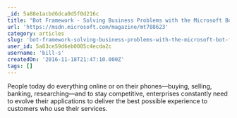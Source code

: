 ```yaml
---
_id: 5a88e1acbd6dca0d5f0d216c
title: "Bot Framework - Solving Business Problems with the Microsoft Bot Framework"
url: 'https://msdn.microsoft.com/magazine/mt788623'
category: articles
slug: 'bot-framework-solving-business-problems-with-the-microsoft-bot-framework'
user_id: 5a83ce59d6eb0005c4ecda2c
username: 'bill-s'
createdOn: '2016-11-18T21:47:10.000Z'
tags: []
---
```


People today do everything online or on their phones—buying, selling, banking, researching—and to stay competitive, enterprises constantly need to evolve their applications to deliver the best possible experience to customers who use their services. 
